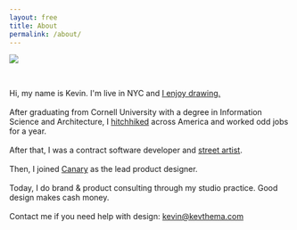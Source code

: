 ```yaml
---
layout: free
title: About
permalink: /about/
---
```


<section id="about" class="cf mb5 w-100">
    <div class="fn fl-ns w-25-ns w-50">
        <img src="{{site.baseurl}}/assets/img/me.jpg">
    </div>
    <div class="fn fl-ns w-25-ns w-100">
    <p>&nbsp;</p>
    </div>
    <div class="fn fl-ns w-50-ns w-100">
        <p class="mt0-ns f5 lh-copy"> 
            Hi, my name is Kevin. I'm live in NYC and <a class="underline black" href="{{site.baseurl}}/drawing/">I enjoy drawing.</a>
            <br><br>
            After graduating from Cornell University with a degree in Information Science and Architecture, I <a class="underline black" href="{{site.baseurl}}/vignettes/">hitchhiked</a> across America and worked odd jobs for a year.
            <br><br> 
            After that, I was a contract software developer and <a class="underline black" href="{{site.baseurl}}/streetart/">street artist</a>.
            <br><br> Then, I joined <a class="underline black" href="https://canary.is/how-it-works/">Canary</a> as the lead product designer.
            <br><br> Today, I do brand & product consulting through my studio practice. Good design makes cash money. 
            <br><br> Contact me if you need help with design: <a href="mailto:kevin@kevthema.com" class="black">kevin@kevthema.com</a>
            <br><br>
        </p>
    </div>
    
</section>

